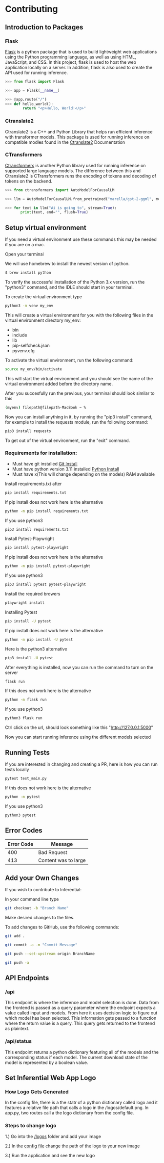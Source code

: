 # Contributing

## Introduction to Packages

### Flask

[Flask](https://pypi.org/project/Flask/) is a python package that is used to build lightweight web applications using the Python programming language, as well as using HTML, JavaScript, and CSS. In this project, flask is used to host the web application locally on a server. In addition, flask is also used to create the API used for running inference.

```python
>>> from flask import Flask

>>> app = Flask(__name__)

>>> @app.route("/")
>>> def hello_world():
        return "<p>Hello, World!</p>"
```

### Ctranslate2

Ctranslate2 is a C++ and Python Library that helps run efficient inference with transformer models. This package is used for running inference on compatible modles found in the [Ctranslate2](https://github.com/OpenNMT/CTranslate2) Documentation

### CTransformers

[Ctransformers](https://github.com/marella/ctransformers) is another Python library used for running inference on supported large language models. The difference between this and Ctranslate2 is CTransformers runs the encoding of tokens and decoding of tokens on the backend.

```python
>>> from ctransformers import AutoModelForCausalLM

>>> llm = AutoModelForCausalLM.from_pretrained("marella/gpt-2-ggml", model_file="ggml-model.bin")

>>> for text in llm("Ai is going to", stream=True):
       print(text, end="", flush=True)
```

## Setup virtual environment

If you need a virtual environment use these commands this may be needed if you are on a mac.

Open your terminal

We will use homebrew to install the newest version of python.

```sh
$ brew install python
```

To verify the successful installation of the Python 3.x version, run the "python3" command, and the IDLE should start in your terminal.

To create the virtual environment type

```sh
python3 -m venv my_env
```

This will create a virtual environment for you with the following files in the virtual environment directory my_env:

- bin
- include
- lib
- pip-selfcheck.json
- pyvenv.cfg

To activate the virtual environment, run the following command:

```sh
source my_env/bin/activate
```

This will start the virtual environment and you should see the name of the virtual environment added before the directory name.

After you succesfully run the previous, your terminal should look similar to this

```sh
(myenv) filepath@filepath-MacBook ~ %
```

Now you can install anything in it, by running the "pip3 install" command, for example to install the requests module, run the following command:

```sh
pip3 install requests
```

To get out of the virtual environment, run the "exit" command.

### Requirements for installation:

- Must have git installed [Git Install](https://git-scm.com/book/en/v2/Getting-Started-Installing-Git)
- Must have python version 3.11 installed [Python Install](https://www.python.org/downloads/)
- Must have x(This will change depending on the models) RAM available

Install requirements.txt after

```sh
pip install requirements.txt
```

If pip install does not work here is the alternative

```sh
python -m pip install requirements.txt
```

If you use python3

```sh
pip3 install requirements.txt
```

Install Pytest-Playwright

```sh
pip install pytest-playwright
```

If pip install does not work here is the alternative

```sh
python -m pip install pytest-playwright
```

If you use python3

```sh
pip3 install pytest pytest-playwright
```

Install the required browers

```sh
playwright install
```

Installing Pytest

```sh
pip install -U pytest
```

If pip install does not work here is the alternative

```sh
python -m pip install -U pytest
```

Here is the python3 alternative

```sh
pip3 install -U pytest
```

After everything is installed, now you can run the command to turn on the server

```sh
flask run
```

If this does not work here is the alternative

```sh
python -m flask run
```

If you use python3

```sh
python3 flask run
```

Ctrl click on the url, should look something like this "http://127.0.0.1:5000"

Now you can start running inference using the different models selected

## Running Tests

If you are interested in changing and creating a PR, here is how you can run tests locally

```sh
pytest test_main.py
```

If this does not work here is the alternative

```sh
python -m pytest
```

If you use python3

```sh
python3 pytest
```

## Error Codes

| Error Code | Message              |
| ---------- | -------------------- |
| 400        | Bad Request          |
| 413        | Content was to large |

## Add your Own Changes

If you wish to contribute to Inferential:

In your command line type

```sh
git checkout -b "Branch Name"
```

Make desired changes to the files.

To add changes to GitHub, use the following commands:

```sh
git add .
```

```sh
git commit -a -m "Commit Message"
```

```sh
git push --set-upstream origin BranchName
```

```sh
git push -a
```

## API Endpoints

### /api

This endpoint is where the inference and model selection is done. Data from the frontend is passed as a query parameter where the endpoint expects a value called input and models. From here it uses decision logic to figure out which model has been selected. This information gets passed to a function where the return value is a query. This query gets returned to the frontend as plaintext.

### /api/status

This endpoint returns a python dictionary featuring all of the models and the corresponding status if each model. The current download state of the model is represented by a boolean value.

## Set Inferential Web App Logo

### How Logo Gets Generated

In the config file, there is a the statr of a python dictionary called logo and it features a relative file path that calls a logo in the /logos/default.png. In app.py, two routes call a the logo dictionary from the config file.

### Steps to change logo

1.) Go into the [/logos](https://github.com/jncraton/inferential/tree/main/static/logos) folder and add your image

2.) In the [config file](https://github.com/jncraton/inferential/blob/main/config.yml) change the path of the logo to your new image

3.) Run the application and see the new logo
